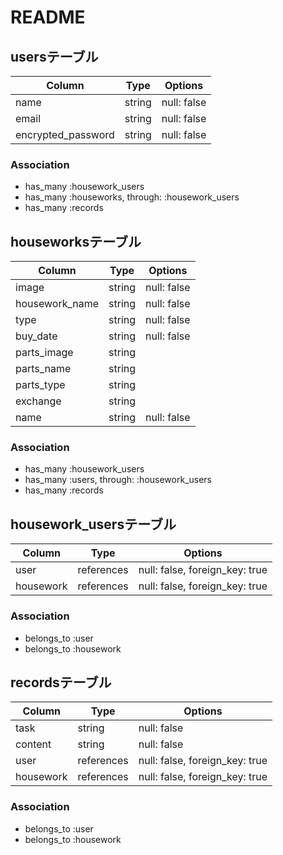 # README

## usersテーブル

| Column             | Type   | Options     |
|--------------------|--------|-------------|
| name               | string | null: false |
| email              | string | null: false |
| encrypted_password | string | null: false |



### Association
- has_many :housework_users
- has_many :houseworks, through: :housework_users
- has_many :records


## houseworksテーブル

| Column         | Type   | Options     |
|----------------|--------|-------------|
| image          | string | null: false |
| housework_name | string | null: false |
| type           | string | null: false |
| buy_date       | string | null: false |
| parts_image    | string |             |
| parts_name     | string |             |
| parts_type     | string |             |
| exchange       | string |             |
| name           | string | null: false |

### Association
- has_many :housework_users
- has_many :users, through: :housework_users
- has_many :records


## housework_usersテーブル

| Column    | Type       | Options                        |
|-----------|------------|--------------------------------|
| user      | references | null: false, foreign_key: true |
| housework | references | null: false, foreign_key: true |


### Association
- belongs_to :user
- belongs_to :housework

## recordsテーブル

| Column    | Type       | Options                        |
|-----------|------------|--------------------------------|
| task      | string     | null: false                    |
| content   | string     | null: false                    |
| user      | references | null: false, foreign_key: true |
| housework | references | null: false, foreign_key: true |



### Association
- belongs_to :user
- belongs_to :housework